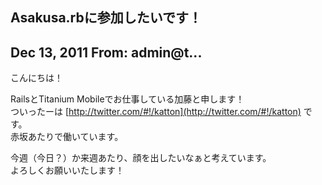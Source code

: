 ## Asakusa.rbに参加したいです！

## Dec 13, 2011 From: admin@t...

こんにちは！

RailsとTitanium Mobileでお仕事している加藤と申します！  
ついったーは [http://twitter.com/#!/katton](http://twitter.com/#!/katton) です。  
赤坂あたりで働いています。

今週（今日？）か来週あたり、顔を出したいなぁと考えています。  
よろしくお願いいたします！

